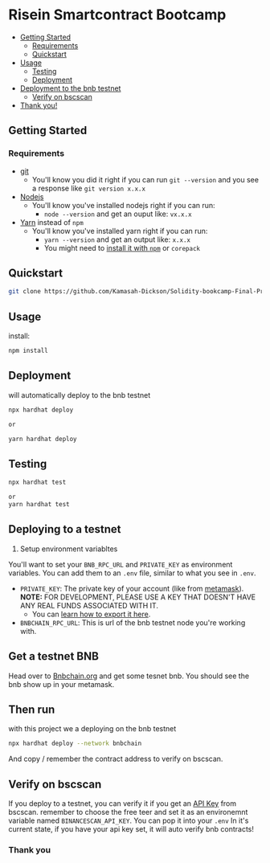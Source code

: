 # Risein Smartcontract Bootcamp

- [Getting Started](#getting-started)
  - [Requirements](#requirements)
  - [Quickstart](#quickstart)
- [Usage](#usage)
  - [Testing](#testing)
  - [Deployment](#deployment)
- [Deployment to the bnb testnet](#deploying-to-a-testnet)
  - [Verify on bscscan](#verify-on-bscscan)
- [Thank you!](#thank-you)

## Getting Started

### Requirements

- [git](https://git-scm.com/book/en/v2/Getting-Started-Installing-Git)
  - You'll know you did it right if you can run `git --version` and you see a response like `git version x.x.x`
- [Nodejs](https://nodejs.org/en/)
  - You'll know you've installed nodejs right if you can run:
    - `node --version` and get an ouput like: `vx.x.x`
- [Yarn](https://yarnpkg.com/getting-started/install) instead of `npm`
  - You'll know you've installed yarn right if you can run:
    - `yarn --version` and get an output like: `x.x.x`
    - You might need to [install it with `npm`](https://classic.yarnpkg.com/lang/en/docs/install/) or `corepack`

## Quickstart

```bash
git clone https://github.com/Kamasah-Dickson/Solidity-bookcamp-Final-Project.git

```

## Usage

install:

```bash
npm install
```

## Deployment

will automatically deploy to the bnb testnet

```bash
npx hardhat deploy

or

yarn hardhat deploy

```

## Testing

```bash
npx hardhat test

or
yarn hardhat test

```

## Deploying to a testnet

1. Setup environment variabltes

You'll want to set your `BNB_RPC_URL` and `PRIVATE_KEY` as environment variables. You can add them to an `.env` file, similar to what you see in `.env`.

- `PRIVATE_KEY`: The private key of your account (like from [metamask](https://metamask.io/)). **NOTE:** FOR DEVELOPMENT, PLEASE USE A KEY THAT DOESN'T HAVE ANY REAL FUNDS ASSOCIATED WITH IT.
  - You can [learn how to export it here](https://metamask.zendesk.com/hc/en-us/articles/360015289632-How-to-Export-an-Account-Private-Key).
- `BNBCHAIN_RPC_URL`: This is url of the bnb testnet node you're working with.

## Get a testnet BNB

Head over to [Bnbchain.org](https://testnet.bnbchain.org/faucet-smart) and get some tesnet bnb. You should see the bnb show up in your metamask.

## Then run

with this project we a deploying on the bnb testnet

```bash
npx hardhat deploy --network bnbchain
```

And copy / remember the contract address to verify on bscscan.

## Verify on bscscan

If you deploy to a testnet, you can verify it if you get an [API Key](https://bscscan.com/apis) from bscscan. remember to choose the free teer and set it as an environemnt variable named `BINANCESCAN_API_KEY`. You can pop it into your `.env`
In it's current state, if you have your api key set, it will auto verify bnb contracts!

### Thank you
